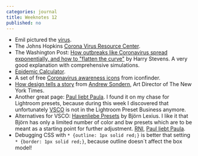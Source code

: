 ```yaml
---
categories: journal
title: Weeknotes 12
published: no
---
```

- Emil pictured the [virus](/emil/emil-pictured-the-coronavirus).
- The Johns Hopkins [Corona Virus Resource Center](https://coronavirus.jhu.edu).
- The Washington Post: [How outbreaks like Coronavirus spread exponentially, and how to "flatten the curve"](https://www.washingtonpost.com/graphics/2020/world/corona-simulator/) by Harry Stevens. A very good explanation with comprehensive simulations.
- [Epidemic Calculator](http://gabgoh.github.io/COVID/index.html).
- A set of free [Coronavirus awareness icons](https://www.iconfinder.com/p/coronavirus-awareness-icons) from iconfinder.
- [How design tells a story](https://twitter.com/tomjolly/status/1240381892077277187?s=21) from [Andrew Sondern](https://standardregular.com/Andrew-Sondern), Art Director of The New York Times.
- Another great page: [Paul liebt Paula](https://paulliebtpaula.de/ueber-uns/). I found it on my chase for Lightroom presets, because during this week I discovered that unfortunately [VSCO](https://vsco.co) is not in the Lightroom Preset Business anymore.
- Alternatives for VSCO: [Havenliebe Presets](https://hafenliebe.education/presets/) by Björn Lexius. I like it that Björn has only a limited number of color and  bw presets which are to be meant as a starting point for further adjustment. [RNI](https://reallyniceimages.com), [Paul liebt Paula](https://paulliebtpaula.de/presets/).
- Debugging CSS with <code>* {outline: 1px solid red;}</code> is better that setting <code>* {border: 1px solid red;}</code>, because outline doesn´t affect the box model!

